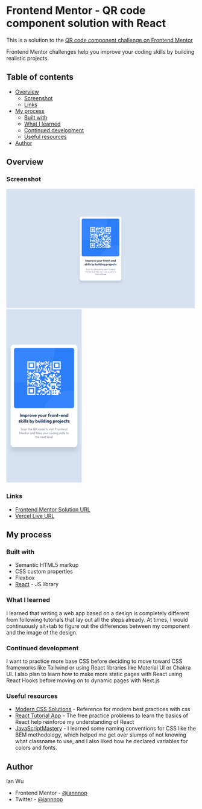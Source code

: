 # Frontend Mentor - QR code component solution with React

This is a solution to the <a href='https://www.frontendmentor.io/challenges/qr-code-component-iux_sIO_H' target='_blank'>QR code component challenge on Frontend Mentor</a>

Frontend Mentor challenges help you improve your coding skills by building realistic projects. 

## Table of contents

- [Overview](#overview)
  - [Screenshot](#screenshot)
  - [Links](#links)
- [My process](#my-process)
  - [Built with](#built-with)
  - [What I learned](#what-i-learned)
  - [Continued development](#continued-development)
  - [Useful resources](#useful-resources)
- [Author](#author)

## Overview

### Screenshot

<img src="./desktop-qr-code-screenshot.png" width=500 />
<img src="./mobile-qr-code-screenshot.png" width=200 />

### Links

- <a href="https://www.frontendmentor.io/challenges/qr-code-component-iux_sIO_H/hub/qr-code-component-using-react-aQgTUokv6" target="_blank">Frontend Mentor Solution URL</a>
- <a href="https://qr-code-component-7wi2e1vcu-iannnop.vercel.app/" target="_blank">Vercel Live URL</a>

## My process

### Built with

- Semantic HTML5 markup
- CSS custom properties
- Flexbox
- [React](https://reactjs.org/) - JS library

### What I learned

I learned that writing a web app based on a design is completely different from following tutorials that lay out all the steps already. At times, I would continuously alt+tab to figure out the differences between my component and the image of the design.


### Continued development

I want to practice more base CSS before deciding to move toward CSS frameworks like Tailwind or using React libraries like Material UI or Chakra UI. I also plan to learn how to make more static pages with React using React Hooks before moving on to dynamic pages with Next.js

### Useful resources

- [Modern CSS Solutions](https://moderncss.dev/) - Reference for modern best practices with css
- [React Tutorial App](https://react-tutorial.app/) - The free practice problems to learn the basics of React help reinforce my understanding of React
- [JavaScriptMastery](https://www.youtube.com/c/JavaScriptMastery) - I learned some naming conventions for CSS like the BEM methodology, which helped me get over slumps of not knowing what classname to use, and I also liked how he declared variables for colors and fonts.

## Author
  Ian Wu

- Frontend Mentor - [@iannnop](https://www.frontendmentor.io/profile/iannnop)
- Twitter - [@iannnop](https://www.twitter.com/iannnop)
